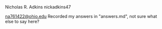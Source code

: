 Nicholas R. Adkins
nickadkins47

na761422@ohio.edu
Recorded my answers in "answers.md", not sure what else to say here?
